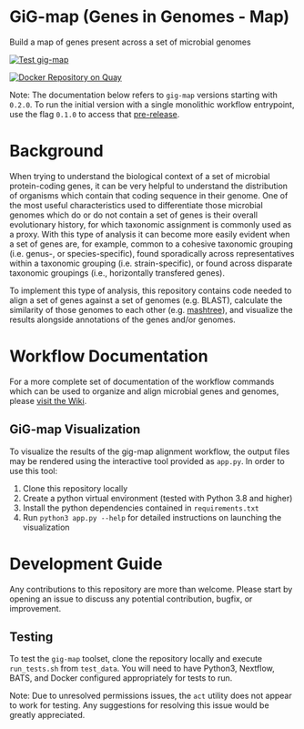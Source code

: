 # GiG-map (Genes in Genomes - Map)
Build a map of genes present across a set of microbial genomes

[![Test gig-map](https://github.com/FredHutch/gig-map/actions/workflows/test.yaml/badge.svg?branch=main&event=push)](https://github.com/FredHutch/gig-map/actions/workflows/test.yaml)

[![Docker Repository on Quay](https://quay.io/repository/hdc-workflows/gig-map/status "Docker Repository on Quay")](https://quay.io/repository/hdc-workflows/gig-map)

Note: The documentation below refers to `gig-map` versions starting with `0.2.0`.
To run the initial version with a single monolithic workflow entrypoint, use the
flag `0.1.0` to access that [pre-release](https://github.com/FredHutch/gig-map/releases/tag/0.1.0).

# Background

When trying to understand the biological context of a set of microbial protein-coding
genes, it can be very helpful to understand the distribution of organisms which contain
that coding sequence in their genome. One of the most useful characteristics used to
differentiate those microbial genomes which do or do not contain a set of genes is their
overall evolutionary history, for which taxonomic assignment is commonly used as a proxy.
With this type of analysis it can become more easily evident when a set of genes are,
for example, common to a cohesive taxonomic grouping (i.e. genus-, or species-specific),
found sporadically across representatives within a taxonomic grouping (i.e. strain-specific),
or found across disparate taxonomic groupings (i.e., horizontally transfered genes).

To implement this type of analysis, this repository contains code needed to align a set
of genes against a set of genomes (e.g. BLAST), calculate the similarity of those genomes
to each other (e.g. [mashtree](https://github.com/lskatz/mashtree)), and visualize the
results alongside annotations of the genes and/or genomes.

# Workflow Documentation

For a more complete set of documentation of the workflow commands which can be used to
organize and align microbial genes and genomes, please [visit the Wiki](https://github.com/FredHutch/gig-map/wiki).

## GiG-map Visualization

To visualize the results of the gig-map alignment workflow, the output files may be
rendered using the interactive tool provided as `app.py`. In order to use this tool:

1. Clone this repository locally
2. Create a python virtual environment (tested with Python 3.8 and higher)
3. Install the python dependencies contained in `requirements.txt`
4. Run `python3 app.py --help` for detailed instructions on launching the visualization

# Development Guide

Any contributions to this repository are more than welcome.
Please start by opening an issue to discuss any potential contribution, bugfix, or improvement.

## Testing

To test the `gig-map` toolset, clone the repository locally and execute `run_tests.sh` from `test_data`.
You will need to have Python3, Nextflow, BATS, and Docker configured appropriately for tests to run.

Note: Due to unresolved permissions issues, the `act` utility does not appear to work for testing.
Any suggestions for resolving this issue would be greatly appreciated.
